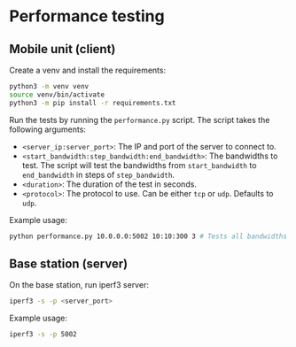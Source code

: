 # Performance testing

## Mobile unit (client)

Create a venv and install the requirements:

```bash
python3 -m venv venv
source venv/bin/activate
python3 -m pip install -r requirements.txt
```

Run the tests by running the `performance.py` script. The script takes the following arguments:

- `<server_ip:server_port>`: The IP and port of the server to connect to.
- `<start_bandwidth:step_bandwidth:end_bandwidth>`: The bandwidths to test. The script will test the bandwidths from `start_bandwidth` to `end_bandwidth` in steps of `step_bandwidth`.
- `<duration>`: The duration of the test in seconds.
- `<protocol>`: The protocol to use. Can be either `tcp` or `udp`. Defaults to `udp`.

Example usage:

```bash
python performance.py 10.0.0.0:5002 10:10:300 3 # Tests all bandwidths from 10 to 300 in steps of 10 for 3 seconds using the UDP protocol.
```

## Base station (server)

On the base station, run iperf3 server:

```bash
iperf3 -s -p <server_port>
```

Example usage:

```bash
iperf3 -s -p 5002
```
